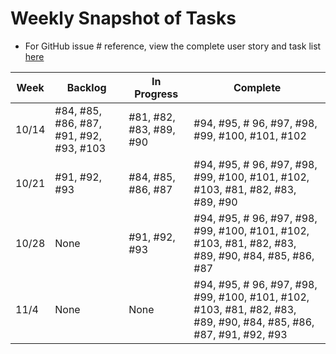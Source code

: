 # Weekly Snapshot of Tasks
- For GitHub issue # reference, view the complete user story and task list [here](https://github.com/hamjared/cs414-f19-001-Blueberries/blob/master/Sprints/Sprint%202/User%20Stories.md)


|Week  |  Backlog                                |In Progress                    | Complete                                                                                |
|------|-----------------------------------------|-------------------------------|-----------------------------------------------------------------------------------------|
|10/14 | #84, #85, #86, #87, #91, #92, #93, #103 | #81, #82, #83, #89, #90       | #94, #95, # 96, #97, #98, #99, #100, #101, #102                                         | 
|10/21 |  #91, #92, #93                          | #84, #85, #86, #87            | #94, #95, # 96, #97, #98, #99, #100, #101, #102, #103, #81, #82, #83, #89, #90          | 
|10/28 |           None                          | #91, #92, #93                 | #94, #95, # 96, #97, #98, #99, #100, #101, #102, #103, #81, #82, #83, #89, #90,  #84, #85, #86, #87        |
|11/4  |           None                          |   None                        | #94, #95, # 96, #97, #98, #99, #100, #101, #102, #103, #81, #82, #83, #89, #90,  #84, #85, #86, #87, #91, #92, #93        | 

